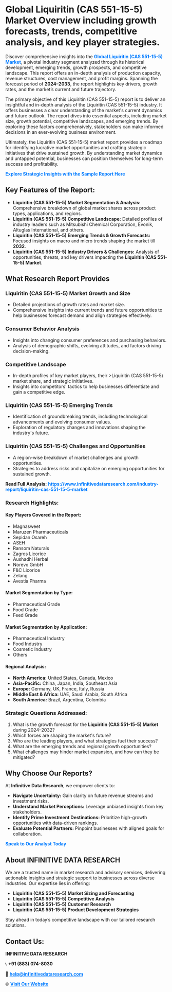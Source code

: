 <h1>Global Liquiritin (CAS 551-15-5) Market Overview including growth forecasts, trends, competitive analysis, and key player strategies.</h1>
<p>
Discover comprehensive insights into the 
<a href="https://www.infinitivedataresearch.com/industry-report/liquiritin-cas-551-15-5-market" rel="dofollow" style="color: #007BFF; text-decoration: none;"><strong>Global Liquiritin (CAS 551-15-5) Market</strong></a>, a pivotal industry segment analyzed through its historical development, emerging trends, growth prospects, and competitive landscape. This report offers an in-depth analysis of production capacity, revenue structures, cost management, and profit margins. Spanning the forecast period of <strong>2024–2033</strong>, the report highlights key drivers, growth rates, and the market’s current and future trajectory.
</p>
<p>
The primary objective of this Liquiritin (CAS 551-15-5) report is to deliver an insightful and in-depth analysis of the Liquiritin (CAS 551-15-5) industry. It offers businesses a clear understanding of the market's current dynamics and future outlook. The report dives into essential aspects, including market size, growth potential, competitive landscapes, and emerging trends. By exploring these factors comprehensively, stakeholders can make informed decisions in an ever-evolving business environment.
</p>
<p>
Ultimately, the Liquiritin (CAS 551-15-5) market report provides a roadmap for identifying lucrative market opportunities and crafting strategic initiatives that drive sustained growth. By understanding market dynamics and untapped potential, businesses can position themselves for long-term success and profitability.
</p>
<p>
<a href="https://www.infinitivedataresearch.com/request-sample/reportId=105620" style="color: #007BFF; text-decoration: none;"><strong>Explore Strategic Insights with the Sample Report Here</strong></a>
</p>

<h2>Key Features of the Report:</h2>
<ul>
<li><strong>Liquiritin (CAS 551-15-5) Market Segmentation & Analysis:</strong> Comprehensive breakdown of global market shares across product types, applications, and regions.</li>
<li><strong>Liquiritin (CAS 551-15-5) Competitive Landscape:</strong> Detailed profiles of industry leaders such as Mitsubishi Chemical Corporation, Evonik, Altuglas International, and others.</li>
<li><strong>Liquiritin (CAS 551-15-5) Emerging Trends & Growth Forecasts:</strong> Focused insights on macro and micro trends shaping the market till <strong>2032</strong>.</li>
<li><strong>Liquiritin (CAS 551-15-5) Industry Drivers & Challenges:</strong> Analysis of opportunities, threats, and key drivers impacting the <strong>Liquiritin (CAS 551-15-5) Market</strong>.</li>
</ul>

<h2>What Research Report Provides</h2>
<h3>Liquiritin (CAS 551-15-5) Market Growth and Size</h3>
<ul>
<li>Detailed projections of growth rates and market size.</li>
<li>Comprehensive insights into current trends and future opportunities to help businesses forecast demand and align strategies effectively.</li>
</ul>

<h3>Consumer Behavior Analysis</h3>
<ul>
<li>Insights into changing consumer preferences and purchasing behaviors.</li>
<li>Analysis of demographic shifts, evolving attitudes, and factors driving decision-making.</li>
</ul>

<h3>Competitive Landscape</h3>
<ul>
<li>In-depth profiles of key market players, their >Liquiritin (CAS 551-15-5) market share, and strategic initiatives.</li>
<li>Insights into competitors' tactics to help businesses differentiate and gain a competitive edge.</li>
</ul>

<h3>Liquiritin (CAS 551-15-5) Emerging Trends</h3>
<ul>
<li>Identification of groundbreaking trends, including technological advancements and evolving consumer values.</li>
<li>Exploration of regulatory changes and innovations shaping the industry's future.</li>
</ul>

<h3>Liquiritin (CAS 551-15-5) Challenges and Opportunities</h3>
<ul>
<li>A region-wise breakdown of market challenges and growth opportunities.</li>
<li>Strategies to address risks and capitalize on emerging opportunities for sustained growth.</li>
</ul>
<p><strong>Read Full Analysis:</strong> <a href="https://www.infinitivedataresearch.com/industry-report/liquiritin-cas-551-15-5-market" rel="dofollow" style="color: #007BFF; text-decoration: none;"><strong>https://www.infinitivedataresearch.com/industry-report/liquiritin-cas-551-15-5-market</strong></a></p>
<h3>Research Highlights:</h3>
<h4>Key Players Covered in the Report:</h4>
<ul><li>Magnasweet</li><li>Maruzen Pharmaceuticals</li><li>Sepidan Osareh</li><li>ASEH</li><li>Ransom Naturals</li><li>Zagros Licorice</li><li>Aushadhi Herbal</li><li>Norevo GmbH</li><li>F&amp;C Licorice</li><li>Zelang</li><li>Avestia Pharma</li></ul>
<h4>Market Segmentation by Type:</h4>
<ul><li>Pharmaceutical Grade</li><li>Food Grade</li><li>Feed Grade</li></ul>
<h4>Market Segmentation by Application:</h4>
<ul><li>Pharmaceutical Industry</li><li>Food Industry</li><li>Cosmetic Industry</li><li>Others</li></ul>

<h4>Regional Analysis:</h4>
<ul>
<li><strong>North America:</strong> United States, Canada, Mexico</li>
<li><strong>Asia-Pacific:</strong> China, Japan, India, Southeast Asia</li>
<li><strong>Europe:</strong> Germany, UK, France, Italy, Russia</li>
<li><strong>Middle East & Africa:</strong> UAE, Saudi Arabia, South Africa</li>
<li><strong>South America:</strong> Brazil, Argentina, Colombia</li>
</ul>

<h3>Strategic Questions Addressed:</h3>
<ol>
<li>What is the growth forecast for the <strong>Liquiritin (CAS 551-15-5) Market</strong> during 2024–2032?</li>
<li>Which forces are shaping the market's future?</li>
<li>Who are the leading players, and what strategies fuel their success?</li>
<li>What are the emerging trends and regional growth opportunities?</li>
<li>What challenges may hinder market expansion, and how can they be mitigated?</li>
</ol>

<h2>Why Choose Our Reports?</h2>
<p>At <strong>Infinitive Data Research</strong>, we empower clients to:</p>
<ul>
<li><strong>Navigate Uncertainty:</strong> Gain clarity on future revenue streams and investment risks.</li>
<li><strong>Understand Market Perceptions:</strong> Leverage unbiased insights from key stakeholders.</li>
<li><strong>Identify Prime Investment Destinations:</strong> Prioritize high-growth opportunities with data-driven rankings.</li>
<li><strong>Evaluate Potential Partners:</strong> Pinpoint businesses with aligned goals for collaboration.</li>
</ul>
<p><a href="https://www.infinitivedataresearch.com/industry-report/liquiritin-cas-551-15-5-market" rel="dofollow" style="color: #007BFF; text-decoration: none;"><strong>Speak to Our Analyst Today</strong></a></p>

<h2>About INFINITIVE DATA RESEARCH</h2>
<p>We are a trusted name in market research and advisory services, delivering actionable insights and strategic support to businesses across diverse industries. Our expertise lies in offering:</p>
<ul>
<li><strong>Liquiritin (CAS 551-15-5) Market Sizing and Forecasting</strong></li>
<li><strong>Liquiritin (CAS 551-15-5) Competitive Analysis</strong></li>
<li><strong>Liquiritin (CAS 551-15-5) Customer Research</strong></li>
<li><strong>Liquiritin (CAS 551-15-5) Product Development Strategies</strong></li>
</ul>
<p>Stay ahead in today’s competitive landscape with our tailored research solutions.</p>

<h2>Contact Us:</h2>
<p><strong>INFINITIVE DATA RESEARCH</strong></p>
<p>📞 <strong>+91 (883) 074-8030</strong></p>
<p>📧 <strong><a href="mailto:help@infinitivedataresearch.com" style="color: #007BFF;">help@infinitivedataresearch.com</a></strong></p>
<p>🌐 <strong><a href="https://www.infinitivedataresearch.com" rel="dofollow" style="color: #007BFF;">Visit Our Website</a></strong></p>